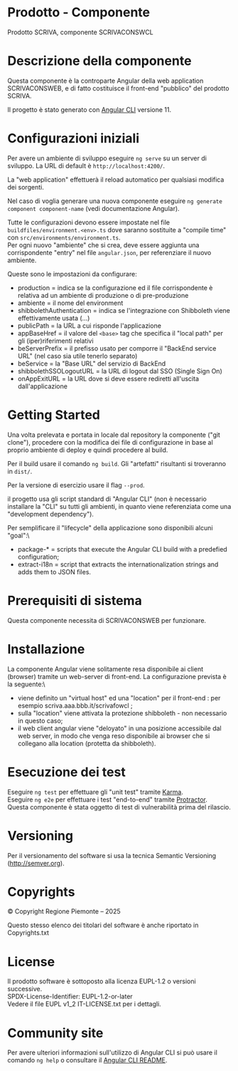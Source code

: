 # Prodotto - Componente

Prodotto SCRIVA, componente SCRIVACONSWCL

# Descrizione della componente

Questa componente è la controparte Angular della web application SCRIVACONSWEB, e di fatto costituisce il front-end "pubblico" del prodotto SCRIVA.

Il progetto è stato generato con [Angular CLI](https://github.com/angular/angular-cli) versione 11.

# Configurazioni iniziali

Per avere un ambiente di sviluppo eseguire `ng serve` su un server di sviluppo.
La URL di default è `http://localhost:4200/`.

La "web application" effettuerà il reload automatico per qualsiasi modifica dei sorgenti.

Nel caso di voglia generare una nuova componente eseguire `ng generate component component-name` (vedi documentazione Angular).

Tutte le configurazioni devono essere impostate nel file `buildfiles/environment.<env>.ts` dove saranno sostituite a "compile time" con `src/environments/environment.ts`.\
Per ogni nuovo "ambiente" che si crea, deve essere aggiunta una corrispondente "entry" nel file `angular.json`, per referenziare il nuovo ambiente.

Queste sono le impostazioni da configurare:
- production = indica se la configurazione ed il file corrispondente è relativa ad un ambiente di produzione o di pre-produzione
- ambiente = il nome del environment
- shibbolethAuthentication = indica se l'integrazione con Shibboleth viene effettivamente usata (...)
- publicPath = la URL a cui risponde l'applicazione
- appBaseHref = il valore del `<base>` tag che specifica il "local path" per gli (iper)riferimenti relativi
- beServerPrefix = il prefisso usato per comporre il "BackEnd service URL" (nel caso sia utile tenerlo separato)
- beService = la "Base URL" del servizio di BackEnd
- shibbolethSSOLogoutURL = la URL di logout dal SSO (Single Sign On)
- onAppExitURL = la URL dove si deve essere rediretti all'uscita dall'applicazione

# Getting Started
Una volta prelevata e portata in locale dal repository la componente ("git clone"), procedere con la modifica dei file di configurazione in base al proprio ambiente di deploy e quindi procedere al build.

Per il build usare il comando `ng build`.
Gli "artefatti" risultanti si troveranno in `dist/`.

Per la versione di esercizio usare il flag `--prod`.

il progetto usa gli script standard di "Angular CLI" (non è necessario installare la "CLI" su tutti gli ambienti, in quanto viene referenziata come una "development dependency").


Per semplificare il "lifecycle" della applicazione sono disponibili alcuni "goal":\
- package-* = scripts that execute the Angular CLI build with a predefied configuration;
- extract-i18n = script that extracts the internationalization strings and adds them to JSON files.

# Prerequisiti di sistema
Questa componente necessita di SCRIVACONSWEB per funzionare.

# Installazione

La componente Angular viene solitamente resa disponibile ai client (browser) tramite un web-server di front-end.
La configurazione prevista è la seguente:\
 - viene definito un "virtual host" ed una "location" per il front-end : per esempio scriva.aaa.bbb.it/scrivafowcl ;
 - sulla "location" viene attivata la protezione shibboleth - non necessario in questo caso;
 - il web client angular viene "deloyato" in una posizione accessibile dal web server, in modo che venga reso disponibile ai browser che si collegano alla location (protetta da shibboleth).

# Esecuzione dei test 
Eseguire `ng test` per effettuare gli "unit test" tramite [Karma](https://karma-runner.github.io).\
Eseguire `ng e2e` per effettuare i test "end-to-end" tramite [Protractor](http://www.protractortest.org/).\
Questa componente è stata oggetto di test di vulnerabilità prima del rilascio.

# Versioning
Per il versionamento del software si usa la tecnica Semantic Versioning (http://semver.org).

# Copyrights

© Copyright Regione Piemonte – 2025


Questo stesso elenco dei titolari del software è anche riportato in Copyrights.txt 

# License
Il prodotto software è sottoposto alla licenza EUPL-1.2 o versioni successive.\
SPDX-License-Identifier: EUPL-1.2-or-later\
Vedere il file EUPL v1_2 IT-LICENSE.txt per i dettagli.

# Community site
Per avere ulteriori informazioni sull'utilizzo di Angular CLI si può usare il comando `ng help` o consultare il [Angular CLI README](https://github.com/angular/angular-cli/blob/master/README.md).
